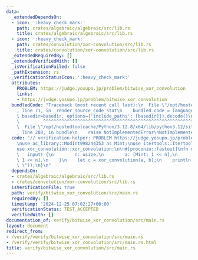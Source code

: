 ```yaml
---
data:
  _extendedDependsOn:
  - icon: ':heavy_check_mark:'
    path: crates/algebraic/algebraic/src/lib.rs
    title: crates/algebraic/algebraic/src/lib.rs
  - icon: ':heavy_check_mark:'
    path: crates/convolution/xor-convolution/src/lib.rs
    title: crates/convolution/xor-convolution/src/lib.rs
  _extendedRequiredBy: []
  _extendedVerifiedWith: []
  _isVerificationFailed: false
  _pathExtension: rs
  _verificationStatusIcon: ':heavy_check_mark:'
  attributes:
    PROBLEM: https://judge.yosupo.jp/problem/bitwise_xor_convolution
    links:
    - https://judge.yosupo.jp/problem/bitwise_xor_convolution
  bundledCode: "Traceback (most recent call last):\n  File \"/opt/hostedtoolcache/Python/3.12.8/x64/lib/python3.12/site-packages/onlinejudge_verify/documentation/build.py\"\
    , line 71, in _render_source_code_stat\n    bundled_code = language.bundle(stat.path,\
    \ basedir=basedir, options={'include_paths': [basedir]}).decode()\n          \
    \         ^^^^^^^^^^^^^^^^^^^^^^^^^^^^^^^^^^^^^^^^^^^^^^^^^^^^^^^^^^^^^^^^^^^^^^^^^^^^^^^^^\n\
    \  File \"/opt/hostedtoolcache/Python/3.12.8/x64/lib/python3.12/site-packages/onlinejudge_verify/languages/rust.py\"\
    , line 288, in bundle\n    raise NotImplementedError\nNotImplementedError\n"
  code: "// verification-helper: PROBLEM https://judge.yosupo.jp/problem/bitwise_xor_convolution\n\
    \nuse ac_library::ModInt998244353 as Mint;\nuse itertools::Itertools;\nuse proconio::input;\n\
    use xor_convolution::xor_convolution;\n\n#[proconio::fastout]\nfn main() {\n \
    \   input! {\n        n: usize,\n        a: [Mint; 1 << n],\n        b: [Mint;\
    \ 1 << n],\n    }\n    let c = xor_convolution(a, b);\n    println!(\"{}\", c.iter().join(\"\
    \ \"));\n}\n"
  dependsOn:
  - crates/algebraic/algebraic/src/lib.rs
  - crates/convolution/xor-convolution/src/lib.rs
  isVerificationFile: true
  path: verify/bitwise_xor_convolution/src/main.rs
  requiredBy: []
  timestamp: '2024-12-25 07:02:27+00:00'
  verificationStatus: TEST_ACCEPTED
  verifiedWith: []
documentation_of: verify/bitwise_xor_convolution/src/main.rs
layout: document
redirect_from:
- /verify/verify/bitwise_xor_convolution/src/main.rs
- /verify/verify/bitwise_xor_convolution/src/main.rs.html
title: verify/bitwise_xor_convolution/src/main.rs
---
```

